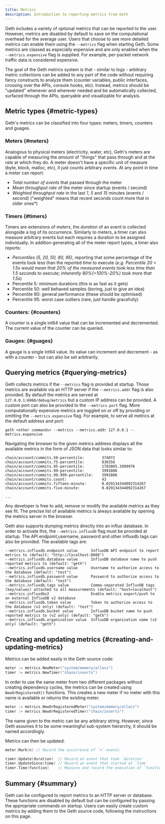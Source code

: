 ```yaml
---
title: Metrics
description: Introduction to reporting metrics from Geth
---
```


Geth includes a variety of optional metrics that can be reported to the user. However, metrics are disabled by default to save on the computational overhead for the average user. Users that choose to see more detailed metrics can enable them using the `--metrics` flag when starting Geth. Some metrics are classed as especially expensive and are only enabled when the `--metrics.expensive` flag is supplied. For example, per-packet network traffic data is considered expensive.

The goal of the Geth metrics system is that - similar to logs - arbitrary metric collections can be added to any part of the code without requiring fancy constructs to analyze them (counter variables, public interfaces, crossing over the APIs, console hooks, etc). Instead, metrics should be "updated" whenever and wherever needed and be automatically collected, surfaced through the APIs, queryable and visualizable for analysis.

## Metric types {#metric-types}

Geth's metrics can be classified into four types: meters, timers, counters and guages.

### Meters {#meters}

Analogous to physical meters (electricity, water, etc), Geth's meters are capable of measuring the _amount_ of "things" that pass through and at the _rate_ at which they do. A meter doesn't have a specific unit of measure (byte, block, malloc, etc), it just counts arbitrary _events_. At any point in time a meter can report:

- _Total number of events_ that passed through the meter
- _Mean throughput rate_ of the meter since startup (events / second)
- _Weighted throughput rate_ in the last _1_, _5_ and _15_ minutes (events / second)
  ("weighted" means that recent seconds count more that in older ones\*)

### Timers {#timers}

Timers are extensions of _meters_, the _duration_ of an event is collected alongside a log of its occurrence. Similarly to meters, a timer can also measure arbitrary events but each requires a duration to be assigned individually. In addition generating all of the meter report types, a timer also reports:

- _Percentiles (5, 20, 50, 80, 95)_, reporting that some percentage of the events took less than the reported time to execute (_e.g. Percentile 20 = 1.5s would mean that 20% of the measured events took less time than 1.5 seconds to execute; inherently 80%(=100%-20%) took more that 1.5s_)
- Percentile 5: minimum durations (this is as fast as it gets)
- Percentile 50: well behaved samples (boring, just to give an idea)
- Percentile 80: general performance (these should be optimised)
- Percentile 95: worst case outliers (rare, just handle gracefully)

### Counters: {#counters}

A counter is a single int64 value that can be incremented and decremented. The current value of the counter can be queried.

### Gauges: {#guages}

A gauge is a single int64 value. Its value can increment and decrement - as with a counter - but can also be set arbitrarily.

## Querying metrics {#querying-metrics}

Geth collects metrics if the `--metrics` flag is provided at startup. Those metrics are available via an HTTP server if the `--metrics.addr` flag is also provided. By default the metrics are served at `127.0.0.1:6060/debug/metrics` but a custom IP address can be provided. A custom port can also be provided to the `--metrics.port` flag. More computationally expensive metrics are toggled on or off by providing or omitting the `--metrics.expensive` flag. For example, to serve all metrics at the default address and port:

```
geth <other commands> --metrics --metrics.addr 127.0.0.1 --metrics.expensive
```

Navigating the browser to the given metrics address displays all the available metrics in the form
of JSON data that looks similar to:

```
chain/account/commits.50-percentile:        374072
chain/account/commits.75-percentile:        830356
chain/account/commits.95-percentile:        1783005.3999976
chain/account/commits.99-percentile:        3991806
chain/account/commits.99.999-percentile:    3991806
chain/account/commits.count:                43
chain/account/commits.fifteen-minute:       0.029134344092314267
chain/account/commits.five-minute:          0.029134344092314267

...

```

Any developer is free to add, remove or modify the available metrics as they see fit. The precise list of available metrics is always available by opening the metrics server in the browser.

Geth also supports dumping metrics directly into an influx database. In order to activate this, the `--metrics.influxdb` flag must be provided at startup. The API endpoint,username, password and other influxdb tags can also be provided. The available tags are:

```
--metrics.influxdb.endpoint value      InfluxDB API endpoint to report metrics to (default: "http://localhost:8086")
--metrics.influxdb.database value      InfluxDB database name to push reported metrics to (default: "geth")
--metrics.influxdb.username value      Username to authorize access to the database (default: "test")
--metrics.influxdb.password value      Password to authorize access to the database (default: "test")
--metrics.influxdb.tags value          Comma-separated InfluxDB tags (key/values) attached to all measurements (default: "host=localhost")
--metrics.influxdbv2                   Enable metrics export/push to an external InfluxDB v2 database
--metrics.influxdb.token value         Token to authorize access to the database (v2 only) (default: "test")
--metrics.influxdb.bucket value        InfluxDB bucket name to push reported metrics to (v2 only) (default: "geth")
--metrics.influxdb.organization value  InfluxDB organization name (v2 only) (default: "geth")
```

## Creating and updating metrics {#creating-and-updating-metrics}

Metrics can be added easily in the Geth source code:

```go
meter := metrics.NewMeter("system/memory/allocs")
timer := metrics.NewTimer("chain/inserts")
```

In order to use the same meter from two different packages without creating dependency cycles, the metrics can be created using `NewOrRegisteredX()` functions. This creates a new meter if no meter with this name is available or returns the existing meter.

```go
meter := metrics.NewOrRegisteredMeter("system/memory/allocs")
timer := metrics.NewOrRegisteredTimer("chain/inserts")
```

The name given to the metric can be any arbitrary string. However, since Geth assumes it to be some meaningful sub-system hierarchy, it should be named accordingly.

Metrics can then be updated:

```go
meter.Mark(n) // Record the occurrence of `n` events

timer.Update(duration)  // Record an event that took `duration`
timer.UpdateSince(time) // Record an event that started at `time`
timer.Time(function)    // Measure and record the execution of `function`
```

## Summary {#summary}

Geth can be configured to report metrics to an HTTP server or database. These functions are disabled by default but can be configured by passing the appropriate commands on startup. Users can easily create custom metrics by adding them to the Geth source code, following the instructions on this page.
